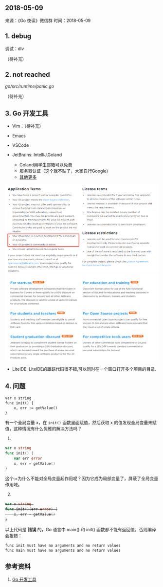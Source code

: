 ﻿## 2018-05-09

来源：《Go 夜读》微信群
时间：2018-05-09

## 1. debug

调试：dlv

（待补充）

## 2. not reached

*go/src/runtime/panic.go*

（待补充）

## 3. Go 开发工具

- Vim：（待补充）
- Emacs
- VSCode
- JetBrains: IntelliJ,Goland

    - Goland用学生邮箱可以免费
    - 服务器认证（这个就不贴了，大家自行Google）
    - [其他更多](https://www.jetbrains.com/go/buy/#edition=discounts)

![](../images/jetbrains1.png)
![](../images/jetbrains2.png)

- LiteIDE: LiteIDE的跟踪代码很不错,可以同时在一个窗口打开多个项目的目录.

## 4. 问题

```
var x string
func init() {
    x, err := getValue()
}
```

有一个全局变量 x，在 `init()` 函数里面赋值，然后获取 x 的值发现全局变量未赋值，这种情况有什么优雅的解决方法吗？

1. 

```go
var x string
func init() {
    var err error
    x, err = getValue()
}
```

这个:=为什么不能对全局变量起作用呢？因为它成为局部变量了，屏蔽了全局变量作用域。

2. 

<del>

```go
var x string 
func init()(err error) {
    x, err = getValue()
}
```
</del>

以上代码是 **错误** 的，Go 语言中 main() 和 init() 函数都不能有返回值，否则编译会报错：

```
func init must have no arguments and no return values
func main must have no arguments and no return values
```
## 参考资料

1. [Go 开发工具](https://github.com/yangwenmai/learning-golang#go-开发工具)